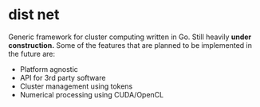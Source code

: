 # dist net
Generic framework for cluster computing written in Go. Still heavily **under construction.** Some of the features that are planned to be implemented in the future are:

* Platform agnostic
* API for 3rd party software
* Cluster management using tokens
* Numerical processing using CUDA/OpenCL
